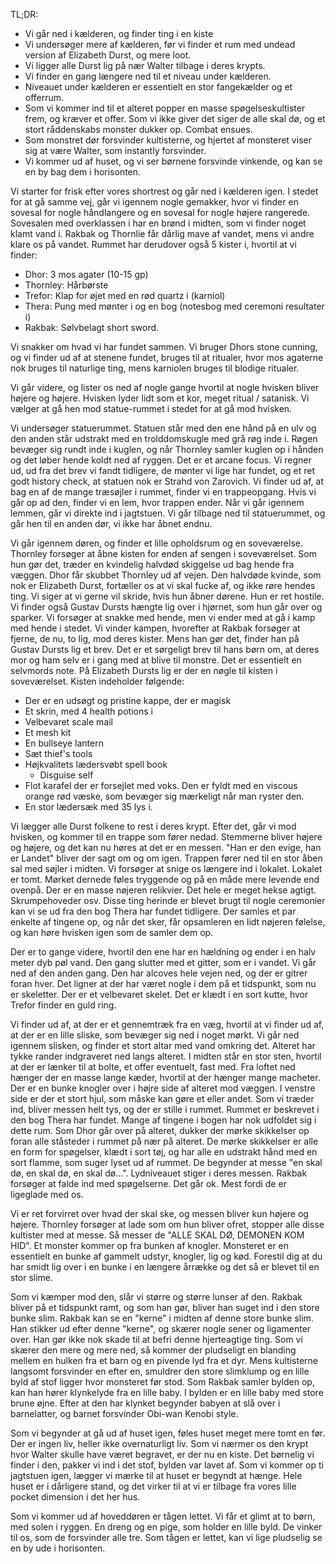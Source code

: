 
TL;DR:
* Vi går ned i kælderen, og finder ting i en kiste
* Vi undersøger mere af kælderen, før vi finder et rum med undead version af Elizabeth Durst, og mere loot.
* Vi ligger alle Durst lig på nær Walter tilbage i deres krypts.
* Vi finder en gang længere ned til et niveau under kælderen. 
* Niveauet under kælderen er essentielt en stor fangekælder og et offerrum.
* Som vi kommer ind til et alteret popper en masse spøgelseskultister frem, og kræver et offer. Som vi ikke giver det siger de alle skal dø, og et stort råddenskabs monster dukker op. Combat ensues.
* Som monstret dør forsvinder kultisterne, og hjertet af monsteret viser sig at være Walter, som instantly forsvinder.
* Vi kommer ud af huset, og vi ser børnene forsvinde vinkende, og kan se en by bag dem i horisonten.

Vi starter for frisk efter vores shortrest og går ned i kælderen igen. I stedet for at gå samme vej, går vi igennem nogle gemakker, hvor vi finder en sovesal for nogle håndlangere og en sovesal for nogle højere rangerede. Sovesalen med overklassen i har en brønd i midten, som vi finder noget klamt vand i. Rakbak og Thornlie får dårlig mave af vandet, mens vi andre klare os på vandet.
Rummet har derudover også 5 kister i, hvortil at vi finder:
* Dhor: 3 mos agater (10-15 gp)
* Thornley: Hårbørste
* Trefor: Klap for øjet med en rød quartz i (karniol)
* Thera: Pung med mønter i og en bog (notesbog med ceremoni resultater i)
* Rakbak: Sølvbelagt short sword.

Vi snakker om hvad vi har fundet sammen. Vi bruger Dhors stone cunning, og vi finder ud af at stenene fundet, bruges til at ritualer, hvor mos agaterne nok bruges til naturlige ting, mens karniolen bruges til blodige ritualer.

Vi går videre, og lister os ned af nogle gange hvortil at nogle hvisken bliver højere og højere. Hvisken lyder lidt som et kor, meget ritual / satanisk. Vi vælger at gå hen mod statue-rummet i stedet for at gå mod hvisken.

Vi undersøger statuerummet. Statuen står med den ene hånd på en ulv og den anden står udstrakt med en trolddomskugle med grå røg inde i. Røgen bevæger sig rundt inde i kuglen, og når Thornley samler kuglen op i hånden og det løber hende koldt ned af ryggen. Det er et arcane focus.
Vi regner ud, ud fra det brev vi fandt tidligere, de mønter vi lige har fundet, og et ret godt history check, at statuen nok er Strahd von Zarovich.
Vi finder ud af, at bag en af de mange træsøjler i rummet, finder vi en trappeopgang. Hvis vi går op ad den, finder vi en lem, hvor trappen ender. Når vi går igennem lemmen, går vi direkte ind i jagtstuen. Vi går tilbage ned til statuerummet, og går hen til en anden dør, vi ikke har åbnet endnu.

Vi går igennem døren, og finder et lille opholdsrum og en soveværelse. Thornley forsøger at åbne kisten for enden af sengen i soveværelset. Som hun gør det, træder en kvindelig halvdød skiggelse ud bag hende fra væggen. Dhor får skubbet Thornley ud af vejen. Den halvdøde kvinde, som nok er Elizabeth Durst, fortæller os at vi skal fucke af, og ikke røre hendes ting. Vi siger at vi gerne vil skride, hvis hun åbner dørene. Hun er ret hostile. Vi finder også Gustav Dursts hængte lig over i hjørnet, som hun går over og sparker.
Vi forsøger at snakke med hende, men vi ender med at gå i kamp med hende i stedet. Vi vinder kampen, hvorefter at Rakbak forsøger at fjerne, de nu, to lig, mod deres kister. Mens han gør det, finder han på Gustav Dursts lig et brev. Det er et sørgeligt brev til hans børn om, at deres mor og ham selv er i gang med at blive til monstre. Det er essentielt en selvmords note. På Elizabeth Dursts lig er der en nøgle til kisten i soveværelset. Kisten indeholder følgende:
* Der er en udsøgt og pristine kappe, der er magisk
* Et skrin, med 4 health potions i
* Velbevaret scale mail
* Et mesh kit
* En bullseye lantern
* Sæt thief's tools
* Højkvalitets lædersvøbt spell book
	* Disguise self
* Flot karafel der er forsejlet med voks. Den er fyldt med en viscous orange rød væske, som bevæger sig mærkeligt når man ryster den.
* En stor lædersæk med 35 lys i.


Vi lægger alle Durst folkene to rest i deres krypt. Efter det, går vi mod hvisken, og kommer til en trappe som fører nedad. Stemmerne bliver højere og højere, og det kan nu høres at det er en messen. "Han er den evige, han er Landet" bliver der sagt om og om igen. Trappen fører ned til en stor åben sal med søjler i midten. Vi forsøger at snige os længere ind i lokalet. Lokalet er tomt. Mørket dernede føles tryggende og på en måde mere levende end ovenpå.
Der er en masse nøjeren relikvier. Det hele er meget hekse agtigt. Skrumpehoveder osv. Disse ting herinde er blevet brugt til nogle ceremonier kan vi se ud fra den bog Thera har fundet tidligere. Der samles et par enkelte af tingene op, og når det sker, får opsamleren en lidt nøjeren følelse, og kan høre hvisken igen som de samler dem op.

Der er to gange videre, hvortil den ene har en hældning og ender i en halv meter dyb pøl vand. Den gang slutter med et gitter, som er i vandet.
Vi går ned af den anden gang. Den har alcoves hele vejen ned, og der er gitrer foran hver. Det ligner at der har været nogle i dem på et tidspunkt, som nu er skeletter. Der er et velbevaret skelet. Det er klædt i en sort kutte, hvor Trefor finder en guld ring.

Vi finder ud af, at der er et gennemtræk fra en væg, hvortil at vi finder ud af, at der er en lille sliske, som bevæger sig ned i noget mørkt. Vi går ned igennem slisken, og finder et stort altar med vand omkring det. Alteret har tykke rander indgraveret ned langs alteret. I midten står en stor sten, hvortil at der er lænker til at bolte, et offer eventuelt, fast med. Fra loftet ned hænger der en masse lange kæder, hvortil at der hænger mange macheter. Der er en bunke knogler over i højre side af alteret mod væggen. I venstre side er der et stort hjul, som måske kan gøre et eller andet.
Som vi træder ind, bliver messen helt tys, og der er stille i rummet.
Rummet er beskrevet i den bog Thera har fundet. Mange af tingene i bogen har nok udfoldet sig i dette rum.
Som Dhor går over på alteret, dukker der mørke skikkelser op foran alle ståsteder i rummet på nær på alteret. De mørke skikkelser er alle en form for spøgelser, klædt i sort tøj, og har alle en udstrakt hånd med en sort flamme, som suger lyset ud af rummet. De begynder at messe "en skal dø, en skal dø, en skal dø...". Lydniveauet stiger i deres messen. Rakbak forsøger at falde ind med spøgelserne. Det går ok. Mest fordi de er ligeglade med os.

Vi er ret forvirret over hvad der skal ske, og messen bliver kun højere og højere. Thornley forsøger at lade som om hun bliver ofret, stopper alle disse kultister med at messe. Så messer de "ALLE SKAL DØ, DEMONEN KOM HID". Et monster kommer op fra bunken af knogler. Monsteret er en essentielt en bunke af gammelt udstyr, knogler, lig og kød. Forestil dig at du har smidt lig over i en bunke i en længere årrække og det så er blevet til en stor slime.

Som vi kæmper mod den, slår vi større og større lunser af den. Rakbak bliver på et tidspunkt ramt, og som han gør, bliver han suget ind i den store bunke slim. Rakbak kan se en "kerne" i midten af denne store bunke slim. Han stikker ud efter denne "kerne", og skærer nogle sener og ligamenter over. Han gør ikke nok skade til at befri denne hjerteagtige ting.
Som vi skærer den mere og mere ned, så kommer der pludseligt en blanding mellem en hulken fra et barn og en pivende lyd fra et dyr. Mens kultisterne langsomt forsvinder en efter en, smuldrer den store slimklump og en lille byld af stof ligger hvor monsteret før stod.
Som Rakbak samler bylden op, kan han hører klynkelyde fra en lille baby. I bylden er en lille baby med store brune øjne. Efter at den har klynket begynder babyen at slå over i barnelatter, og barnet forsvinder Obi-wan Kenobi style.

Som vi begynder at gå ud af huset igen, føles huset meget mere tomt en før. Der er ingen liv, heller ikke overnaturligt liv.
Som vi nærmer os den krypt hvor Walter skulle have været begravet, er der nu en kiste. Det børnelig vi finder i den, pakker vi ind i det stof, bylden var lavet af. Som vi kommer op ti jagtstuen igen, lægger vi mærke til at huset er begyndt at hænge. Hele huset er i dårligere stand, og det virker til at vi er tilbage fra vores lille pocket dimension i det her hus.

Som vi kommer ud af hoveddøren er tågen lettet. Vi får et glimt at to børn, med solen i ryggen. En dreng og en pige, som holder en lille byld. De vinker til os, som de forsvinder alle tre. Som tågen er lettet, kan vi lige pludselig se en by ude i horisonten.